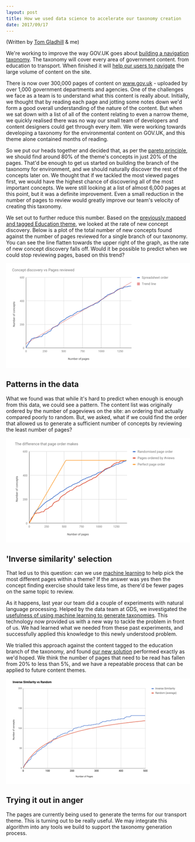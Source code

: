 ```yaml
---
layout: post
title: How we used data science to accelerate our taxonomy creation
date: 2017/09/17
---
```


(Written by [Tom Gladhill](https://twitter.com/whoojemaflip) & me)

We're working to improve the way GOV.UK goes about [building a navigation taxonomy](https://insidegovuk.blog.gov.uk/2016/04/14/building-a-new-tagging-infrastructure-for-gov-uk/). The taxonomy will cover every area of government content. from education to transport. When finished it will [help our users to navigate](https://insidegovuk.blog.gov.uk/2015/10/27/improving-navigation-on-gov-uk/) the large volume of content on the site.

There is now over 300,000 pages of content on www.gov.uk - uploaded by over 1,000 government departments and agencies. One of the challenges we face as a team is to understand what this content is really about. Initially, we thought that by reading each page and jotting some notes down we'd form a good overall understanding of the nature of the content. But when we sat down with a list of all of the content relating to even a narrow theme, we quickly realised there was no way our small team of developers and content designers could get through every item. We were working towards developing a taxonomy for the environmental content on GOV.UK, and this theme alone contained months of reading.

So we put our heads together and decided that, as per the [pareto principle](https://en.wikipedia.org/wiki/Pareto_principle), we should find around 80% of the theme's concepts in just 20% of the pages. That'd be enough to get us started on building the branch of the taxonomy for environment, and we should naturally discover the rest of the concepts later on. We thought that if we tackled the most viewed pages first, we would have the highest chance of discovering all of the most important concepts. We were still looking at a list of almost 6,000 pages at this point, but it was a definite improvement.  Even a small reduction in the number of pages to review would greatly improve our team's velocity of creating this taxonomy.

We set out to further reduce this number. Based on the [previously mapped and tagged Education theme](https://insidegovuk.blog.gov.uk/2017/03/21/presenting-our-new-taxonomy-beta), we looked at the rate of new concept discovery. Below is a plot of the total number of new concepts found against the number of pages reviewed for a single branch of our taxonomy. You can see the line flatten towards the upper right of the graph, as the rate of new concept discovery falls off. Would it be possible to predict when we could stop reviewing pages, based on this trend?

![](/media/1-concept-discovery.png)

## Patterns in the data

What we found was that while it's hard to predict when enough is enough from this data, we could see a pattern. The content list was originally ordered by the number of pageviews on the site: an ordering that actually compared poorly to random. But, we asked, what if we could find the order that allowed us to  generate a sufficient number of concepts by reviewing the least number of pages?

![](/media/2-patterns.png)

## 'Inverse similarity' selection

That led us to this question: can we use [machine learning](https://en.wikipedia.org/wiki/Machine_learning) to help pick the most different pages within a theme? If the answer was yes then the concept finding exercise should take less time, as there'd be fewer pages on the same topic to review.

As it happens, last year our team did a couple of experiments with natural language processing. Helped by the data team at GDS, we investigated the [usefulness of using machine learning to generate taxonomies](https://gdsdata.blog.gov.uk/2017/01/12/using-data-science-to-build-a-taxonomy-for-gov-uk/). This technology now provided us with a new way to tackle the problem in front of us.  We had learned what we needed from these past experiments, and successfully applied this knowledge to this newly understood problem.

We trialled this approach against the content tagged to the education branch of the taxonomy, and found [our new solution](https://github.com/alphagov/govuk-inverse-similarity) performed exactly as we'd hoped. We think the number of pages that need to be read has fallen from 20% to less than 5%, and we have a repeatable process that can be applied to future content themes.  

![](/media/3-inverse-similarity.png)

## Trying it out in anger

The pages are currently being used to generate the terms for our transport theme. This is turning out to be really useful. We may integrate this algorithm into any tools we build to support the taxonomy generation process.
